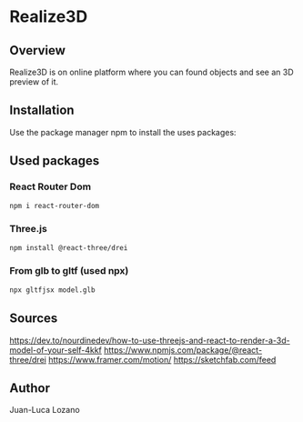 # Realize3D

## Overview

Realize3D is on online platform where you can found objects and see an 3D preview of it. 

## Installation

Use the package manager npm to install the uses packages:

## Used packages

### React Router Dom
```bash
npm i react-router-dom
```
### Three.js
```bash
npm install @react-three/drei
```

### From glb to gltf (used npx)
```bash
npx gltfjsx model.glb
```

## Sources
https://dev.to/nourdinedev/how-to-use-threejs-and-react-to-render-a-3d-model-of-your-self-4kkf
https://www.npmjs.com/package/@react-three/drei
https://www.framer.com/motion/
https://sketchfab.com/feed

## Author
Juan-Luca Lozano

